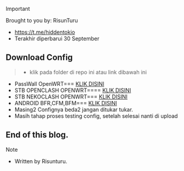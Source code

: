 > [!IMPORTANT]
> Brought to you by: RisunTuru
> - https://t.me/hiddentokio
> - Terakhir diperbarui 30 September

## Download Config
> - klik pada folder di repo ini atau link dibawah ini
- PassWall OpenWRT=== [KLIK DISINI](https://github.com/risunCode/OpenWRT-Linux-Android-Config/tree/main/Config-PassWall)
- STB OPENCLASH OPENWRT==== [KLIK DISINI](https://github.com/risunCode/OpenWRT-Linux-Android-Config/tree/main/Config-OpenClash-Meta)
- STB NEKOCLASH OPENWRT=== [KLIK DISINI](https://github.com/risunCode/OpenWRT-Linux-Android-Config/tree/main/Config-Clash-Mihomo-Linux)
- ANDROID BFR,CFM,BFM=== [KLIK DISINI](https://github.com/risunCode/OpenWRT-Linux-Android-Config/tree/main/Config-Clash-Mihomo-Android)
- Masing2 Confignya beda2 jangan ditukar tukar.
- Masih tahap proses testing config, setelah selesai nanti di upload

## End of this blog.
> [!NOTE]
> - Written by Risunturu.